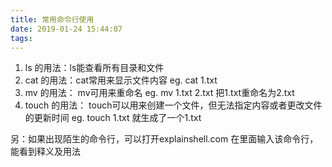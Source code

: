 ```yaml
---
title: 常用命令行使用
date: 2019-01-24 15:44:07
tags:
---
```

1. ls 的用法：ls能查看所有目录和文件
2. cat 的用法：cat常用来显示文件内容 eg. cat 1.txt
3. mv 的用法： mv可用来重命名 eg. mv 1.txt 2.txt 把1.txt重命名为2.txt
4. touch 的用法： touch可以用来创建一个文件，但无法指定内容或者更改文件的更新时间 eg. touch 1.txt 就生成了一个1.txt

另：如果出现陌生的命令行，可以打开explainshell.com
    在里面输入该命令行，能看到释义及用法
